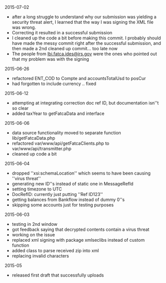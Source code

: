 2015-07-02
* after a long struggle to understand why our submission was yielding a security threat alert, I learned that the way I was signing the XML file was wrong.
* Correcting it resulted in a successful submission
* I cleaned up the code a bit before making this commit. I probably should have made the messy commit right after the successful submission, and then made a 2nd cleaned up commit... too late now
* The people from lbi.fatca.ides@irs.gov were the ones who pointed out that my problem was with the signing

2015-06-26
* refactored ENT_COD to Compte and accountsTotalUsd to posCur
* had forgotten to include currency .. fixed

2015-06-12
* attempting at integrating correction doc ref ID, but documentation isn''t so clear
* added taxYear to getFatcaData and interface

2015-06-06
* data source functionality moved to separate function lib/getFatcaData.php
* refactored var/www/api/getFatcaClients.php to var/www/api/transmitter.php
* cleaned up code a bit

2015-06-04
* dropped ''xsi:schemaLocation'' which seems to have been causing ''virus threat''
* generating new ID''s instead of static one in MessageRefId
* setting timezone to UTC
* DocRefID: currently just putting ''Ref ID123''
* getting balances from Bankflow instead of dummy 0''s
* skipping some accounts just for testing purposes

2015-06-03
* testing in 2nd window
* got feedback saying that decrypted contents contain a virus threat
* working on the issue
* replaced xml signing with package xmlseclibs instead of custom function
* added class to parse received zip into xml
* replacing invalid characters

2015-05
* released first draft that successfully uploads
